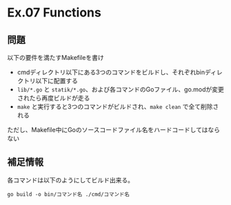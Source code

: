 # Ex.07 Functions

## 問題

以下の要件を満たすMakefileを書け

- cmdディレクトリ以下にある3つのコマンドをビルドし、それぞれbinディレクトリ以下に配置する
- `lib/*.go` と `statik/*.go`、および各コマンドのGoファイル、go.modが変更されたら再度ビルドが走る
- `make` と実行すると3つのコマンドがビルドされ、`make clean` で全て削除される

ただし、Makefile中にGoのソースコードファイル名をハードコードしてはならない

## 補足情報

各コマンドは以下のようにしてビルド出来る。

```
go build -o bin/コマンド名 ./cmd/コマンド名
```